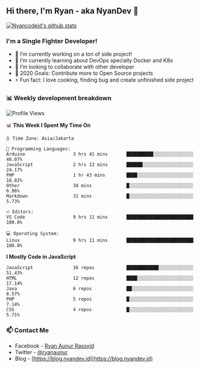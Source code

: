 ## Hi there, I'm Ryan - aka NyanDev 👋

[![Nyancodeid's github stats](https://github-readme-stats.vercel.app/api?username=nyancodeid)](https://github.com/nyancodeid/nyancodeid)

### I'm a Single Fighter Developer!
- 🔭 I’m currently working on a ton of side project!
- 🌱 I’m currently learning about DevOps specially Docker and K8s
- 👯 I’m looking to collaborate with other developer
- 🥅 2020 Goals: Contribute more to Open Source projects
- ⚡ Fun fact: I love cooking, finding bug and create unfinished side project 

### 📊 Weekly development breakdown

<!--START_SECTION:waka-->
![Profile Views](http://img.shields.io/badge/Profile%20Views-9-blue)

📊 **This Week I Spent My Time On** 

```text
⌚︎ Time Zone: Asia/Jakarta

💬 Programming Languages: 
Arduino                  3 hrs 41 mins       ██████████░░░░░░░░░░░░░░░   40.07% 
JavaScript               2 hrs 13 mins       ██████░░░░░░░░░░░░░░░░░░░   24.17% 
PHP                      1 hr 43 mins        ████░░░░░░░░░░░░░░░░░░░░░   18.82% 
Other                    38 mins             █░░░░░░░░░░░░░░░░░░░░░░░░   6.96% 
Markdown                 31 mins             █░░░░░░░░░░░░░░░░░░░░░░░░   5.73%

🔥 Editors: 
VS Code                  9 hrs 11 mins       █████████████████████████   100.0%

💻 Operating System: 
Linux                    9 hrs 11 mins       █████████████████████████   100.0%

```

**I Mostly Code in JavaScript** 

```text
JavaScript               36 repos            ████████████░░░░░░░░░░░░░   51.43% 
HTML                     12 repos            ████░░░░░░░░░░░░░░░░░░░░░   17.14% 
Java                     6 repos             ██░░░░░░░░░░░░░░░░░░░░░░░   8.57% 
PHP                      5 repos             █░░░░░░░░░░░░░░░░░░░░░░░░   7.14% 
CSS                      4 repos             █░░░░░░░░░░░░░░░░░░░░░░░░   5.71%

```



<!--END_SECTION:waka-->

### 📫 Contact Me
- Facebook - [Ryan Aunur Rassyid](https://facebook.com/ryan.hac)
- Twitter - [@ryanaunur](https://twitter.com/ryanaunur)
- Blog - [https://blog.nyandev.id](https://blog.nyandev.id)
